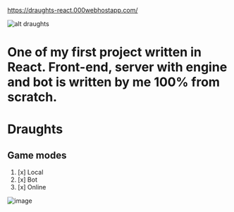 https://draughts-react.000webhostapp.com/

![alt draughts](https://encrypted-tbn0.gstatic.com/images?q=tbn:ANd9GcQURULun4O52dGSop6oEOMC22d2FnaOjkAhrg&usqp=CAU "draughts")

# One of my first project written in React. Front-end, server with engine and bot is written by me 100% from scratch.

# Draughts
## Game modes
1. [x] Local
2. [x] Bot
3. [x] Online

![image](https://user-images.githubusercontent.com/45520106/229443719-d55f03c8-f55e-4eef-9f63-b90e5d7666fa.png)
